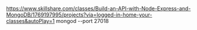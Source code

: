 https://www.skillshare.com/classes/Build-an-API-with-Node-Express-and-MongoDB/1769197995/projects?via=logged-in-home-your-classes&autoPlay=1
mongod --port 27018
